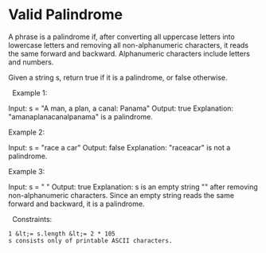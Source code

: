 # Valid Palindrome

A phrase is a palindrome if, after converting all uppercase letters into lowercase letters and removing all non-alphanumeric characters, it reads the same forward and backward. Alphanumeric characters include letters and numbers.

Given a string s, return true if it is a palindrome, or false otherwise.

&nbsp;
Example 1:


Input: s = &quot;A man, a plan, a canal: Panama&quot;
Output: true
Explanation: &quot;amanaplanacanalpanama&quot; is a palindrome.


Example 2:


Input: s = &quot;race a car&quot;
Output: false
Explanation: &quot;raceacar&quot; is not a palindrome.


Example 3:


Input: s = &quot; &quot;
Output: true
Explanation: s is an empty string &quot;&quot; after removing non-alphanumeric characters.
Since an empty string reads the same forward and backward, it is a palindrome.


&nbsp;
Constraints:


	1 &lt;= s.length &lt;= 2 * 105
	s consists only of printable ASCII characters.


